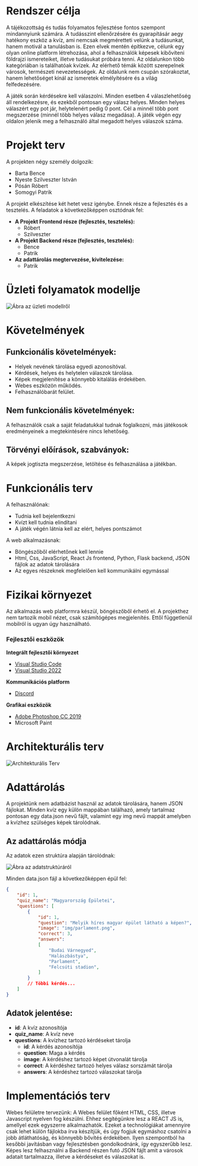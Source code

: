 # Rendszer célja
A tájékozottság és tudás folyamatos fejlesztése fontos szempont mindannyiunk számára. A tudásszint ellenőrzésére és gyarapításár aegy hatékony eszköz a kvíz, ami nemcsak megméretteti velünk a tudásunkat, hanem motivál a tanulásban is. Ezen elvek mentén építkezve, célunk egy olyan online platform létrehozása, ahol a felhasználók képesek kibővíteni földrajzi ismereteiket, illetve tudásukat próbára tenni. Az oldalunkon több kategóriában is találhatóak kvízek. Az elérhető témák között szerepelnek városok, természeti nevezetességek. Az oldalunk nem csupán szórakoztat, hanem lehetőséget kínál az ismeretek elmélyítésére és a világ felfedezésére.

A játék során kérdésekre kell válaszolni. Minden esetben 4 válaszlehetőség áll rendelkezésre, és ezekből pontosan egy válasz helyes. Minden helyes válaszért egy pot jár, helytelenért pedig 0 pont. Cél a minnél több pont megszerzése (minnél több helyes válasz megadása). A játék végén egy oldalon jelenik meg a felhasználó által megadott helyes válaszok száma.

# Projekt terv
A projekten négy személy dolgozik:
 - Barta Bence
 - Nyeste Szilveszter István
 - Pósán Róbert
 - Somogyi Patrik

A projekt elkészítése két hetet vesz igénybe. Ennek része a fejlesztés és a tesztelés. A feladatok a következőképpen osztódnak fel:
 - **A Projekt Frontend része (fejlesztés, tesztelés):** 
    - Róbert
    - Szilveszter
 - **A Projekt Backend része (fejlesztés, tesztelés):** 
    - Bence
    - Patrik
 - **Az adattárolás megtervezése, kivitelezése:**
    - Patrik

# Üzleti folyamatok modellje
![Ábra az üzleti modellről](./img/diagram.png)

# Követelmények

## Funkcionális követelmények:
- Helyek nevének tárolása egyedi azonosítóval.
- Kérdések, helyes és helytelen válaszok tárolása.
- Képek megjelenítése a könnyebb kitalálás érdekében.
- Webes eszközön működés.
- Felhasználóbarát felület.

## Nem funkcionális követelmények:
A felhasználók csak a saját feladatukkal tudnak foglalkozni, más játékosok eredményeinek a megtekintésére nincs lehetőség.

## Törvényi előírások, szabványok:
A képek jogtiszta megszerzése, letöltése és felhasználása a játékban.

# Funkcionális terv
A felhasználónak:

- Tudnia kell bejelentkezni
- Kvízt kell tudnia elindítani
- A játék végén látnia kell az elért, helyes pontszámot

A web alkalmazásnak:

- Böngészőből elérhetőnek kell lennie
- Html, Css, JavaScript, React Js frontend, Python, Flask backend, JSON fájlok az adatok tárolására
- Az egyes részeknek megfelelően kell kommunikálni egymással
# Fizikai környezet
Az alkalmazás web platformra készül, böngészőből érhető el. A projekthez nem tartozik mobil nézet, csak számítógépes megjelenítés. Ettől függetlenül mobilról is ugyan úgy használható.

### Fejlesztői eszközök
**Integrált fejlesztői környezet**
- [Visual Studio Code](https://code.visualstudio.com/)
- [Visual Studio 2022](https://visualstudio.microsoft.com/vs/)

**Kommunikációs platform**
- [Discord](https://discord.com/)

**Grafikai eszközök**
- [Adobe Photoshop CC 2019](https://www.adobe.com/products/photoshop.html)
- Microsoft Paint

# Architekturális terv
![Architekturális Terv](./img/architekturalis_terv.png)

# Adattárolás
A projektünk nem adatbázist használ az adatok tárolására, hanem JSON fájlokat. Minden kvíz egy külön mappában találhazó, amely tartalmaz pontosan egy data.json nevű fájlt, valamint egy img nevű mappát amelyben a kvízhez szülséges képek tárolódnak.

## Az adattárolás módja
Az adatok ezen struktúra alapján tárolódnak:

![Ábra az adatstruktúráról](./img/adat_struktura.png)

Minden data.json fájl a következőképpen épül fel:
```json
{
    "id": 1,
    "quiz_name": "Magyarország Épületei",
    "questions": [
        {
            "id": 1,
            "question": "Melyik híres magyar épület látható a képen?",
            "image": "img/parlament.png",
            "correct": 3,
            "answers":
            [
                "Budai Várnegyed",
                "Halászbástya",
                "Parlament",
                "Felcsúti stadion",
            ]
        }
        // Többi kérdés...
    ]
}
```

## Adatok jelentése:
- **id**: A kvíz azonosítója
 - **quiz_name**: A kvíz neve
 - **questions**: A kvízhez tartozó kérdéseket tárolja
    - **id**: A kérdés azonosítója
    - **question**: Maga a kérdés
    - **image**: A kérdéshez tartozó képet útvonalát tárolja
    - **correct**: A kérdéshez tartozó helyes válasz sorszámát tárolja
    - **answers**: A kérdéshez tartozó válaszokat tárolja

# Implementációs terv
Webes felületre tervezünk:
A Webes felület főként HTML, CSS, illetve Javascript nyelven fog készülni. Ehhez segítégünkre lesz a REACT JS is, amellyel ezek egyszerre alkalmazhatók.
Ezeket a technológiákat amennyire csak lehet külön fájlokba írva készítjük, és
úgy fogjuk egymáshoz csatolni a jobb átláthatóság,
és könnyebb bővítés érdekében. Ilyen szempontból ha kesőbbi javításban vagy fejlesztésben gondolkodnánk, így egyszerűbb lesz. Képes lesz felhasználni a Backend részen futó JSON fájlt amit a városok adatait tartalmazza, illetve a kérdéseket és válaszokat is.